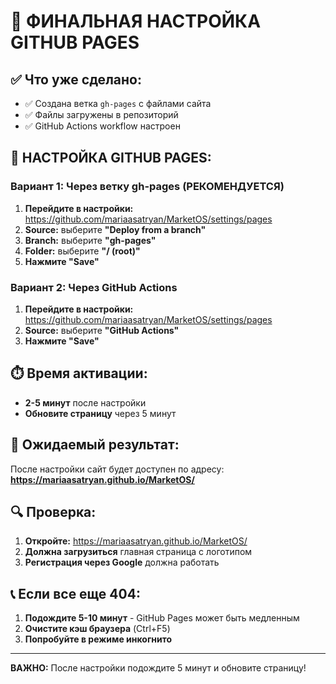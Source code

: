 # 🚀 ФИНАЛЬНАЯ НАСТРОЙКА GITHUB PAGES

## ✅ Что уже сделано:
- ✅ Создана ветка `gh-pages` с файлами сайта
- ✅ Файлы загружены в репозиторий
- ✅ GitHub Actions workflow настроен

## 🔧 НАСТРОЙКА GITHUB PAGES:

### Вариант 1: Через ветку gh-pages (РЕКОМЕНДУЕТСЯ)
1. **Перейдите в настройки:** https://github.com/mariaasatryan/MarketOS/settings/pages
2. **Source:** выберите **"Deploy from a branch"**
3. **Branch:** выберите **"gh-pages"**
4. **Folder:** выберите **"/ (root)"**
5. **Нажмите "Save"**

### Вариант 2: Через GitHub Actions
1. **Перейдите в настройки:** https://github.com/mariaasatryan/MarketOS/settings/pages
2. **Source:** выберите **"GitHub Actions"**
3. **Нажмите "Save"**

## ⏱️ Время активации:
- **2-5 минут** после настройки
- **Обновите страницу** через 5 минут

## 🎯 Ожидаемый результат:
После настройки сайт будет доступен по адресу:
**https://mariaasatryan.github.io/MarketOS/**

## 🔍 Проверка:
1. **Откройте:** https://mariaasatryan.github.io/MarketOS/
2. **Должна загрузиться** главная страница с логотипом
3. **Регистрация через Google** должна работать

## 📞 Если все еще 404:
1. **Подождите 5-10 минут** - GitHub Pages может быть медленным
2. **Очистите кэш браузера** (Ctrl+F5)
3. **Попробуйте в режиме инкогнито**

---
**ВАЖНО:** После настройки подождите 5 минут и обновите страницу!
